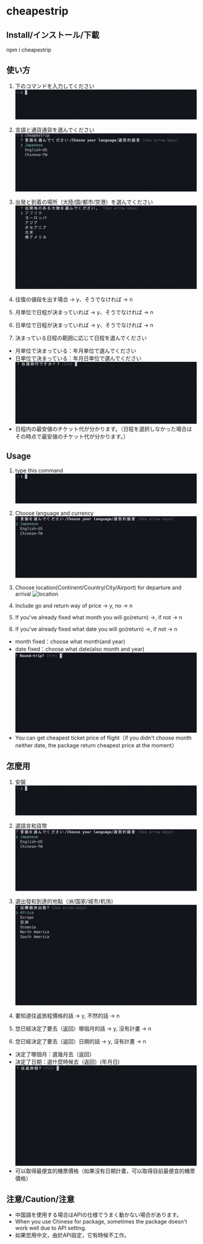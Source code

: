 # cheapestrip

## Install/インストール/下載
npm i cheapestrip

## 使い方
1. 下のコマンドを入力してください
![コマンド](</image/start_jp.gif>)

1. 言語と通貨通貨を選んでください
![言語と通貨](/image/setting_jp.gif)
1. 出発と到着の場所（大陸/国/都市/空港）を選んでください
![ロケーション](/image/location_jp.gif)
1. 往復の値段を出す場合 -> y、そうでなければ -> n
1. 月単位で日程が決まっていれば -> y、そうでなければ -> n
1. 日単位で日程が決まっていれば -> y、そうでなければ -> n
1. 決まっている日程の範囲に応じて日程を選んでください
- 月単位で決まっている：年月単位で選んでください
- 日単位で決まっている：年月日単位で選んでください
![旅程](/image/date_jp.gif)
- 日程内の最安値のチケット代が分かります。（日程を選択しなかった場合はその時点で最安値のチケット代が分かります。）

## Usage
1. type this command
![command](</image/start_jp.gif>)

1. Choose language and currency
![languageandcurrency](</image/setting_en.gif>)
1. Choose location(Continent/Country/City/Airport) for departure and arrival
![location](/image/location_en.gif)
1. Include go and return way of price -> y, no -> n
1. If you've already fixed what month you will go(return) ->, if not -> n
1. If you've already fixed what date you will go(return) ->, if not -> n
- month fixed：choose what month(and year)
- date fixed：choose what date(also month and year)
![itinerary](/image/date_en.gif)
- You can get cheapest ticket price of flight（if you didn't choose month neither date, the package return cheapest price at the moment）

## 怎麼用
1. 安裝
![安裝](</image/start_jp.gif>)

1. 選語言和貨幣
![languageandcurrency](</image/setting_tw.gif>)
1. 選出發和到達的地點（洲/国家/城市/机场）
![地點](/image/location_tw.gif)
1. 要知道往返旅程價格的話 -> y, 不然的話 -> n
1. 您已經決定了要去（返回）哪個月的話 -> y, 沒有計畫 -> n
1. 您已經決定了要去（返回）日期的話 -> y, 沒有計畫 -> n
- 決定了哪個月：選幾月去（返回）
- 決定了日期：選什麼時候去（返回）(年月日)
![旅程](/image/date_tw.gif)
- 可以取得最便宜的機票價格（如果沒有日期計畫，可以取得目前最便宜的機票價格）

## 注意/Caution/注意
- 中国語を使用する場合はAPIの仕様でうまく動かない場合があります。
- When you use Chinese for package, sometimes the package doesn't work well due to API setting.
- 如果您用中文，由於API設定，它有時候不工作。
